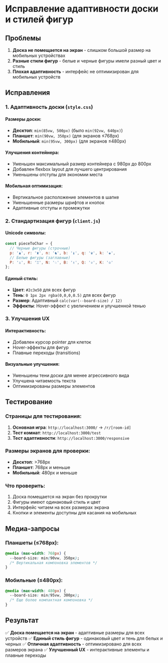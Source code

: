 # Исправление адаптивности доски и стилей фигур

## Проблемы
1. **Доска не помещается на экран** - слишком большой размер на мобильных устройствах
2. **Разные стили фигур** - белые и черные фигуры имели разный цвет и стиль
3. **Плохая адаптивность** - интерфейс не оптимизирован для мобильных устройств

## Исправления

### 1. Адаптивность доски (`style.css`)

#### Размеры доски:
- **Десктоп**: `min(85vw, 500px)` (было `min(92vw, 640px)`)
- **Планшет**: `min(90vw, 350px)` (для экранов ≤768px)
- **Мобильный**: `min(95vw, 300px)` (для экранов ≤480px)

#### Улучшения контейнера:
- Уменьшен максимальный размер контейнера с 980px до 800px
- Добавлен flexbox layout для лучшего центрирования
- Уменьшены отступы для экономии места

#### Мобильная оптимизация:
- Вертикальное расположение элементов в шапке
- Уменьшенные размеры шрифтов и кнопок
- Адаптивные отступы и промежутки

### 2. Стандартизация фигур (`client.js`)

#### Unicode символы:
```javascript
const pieceToChar = {
  // Черные фигуры (строчные)
  p: '♟', r: '♜', n: '♞', b: '♝', q: '♛', k: '♚',
  // Белые фигуры (заглавные)
  P: '♙', R: '♖', N: '♘', B: '♗', Q: '♕', K: '♔'
};
```

#### Единый стиль:
- **Цвет**: `#2c3e50` для всех фигур
- **Тень**: `0 1px 2px rgba(0,0,0,0.5)` для всех фигур
- **Размер**: Адаптивный `calc(var(--board-size) / 12)`
- **Эффекты**: Hover-эффект с увеличением и улучшенной тенью

### 3. Улучшения UX

#### Интерактивность:
- Добавлен курсор pointer для клеток
- Hover-эффекты для фигур
- Плавные переходы (transitions)

#### Визуальные улучшения:
- Уменьшены тени доски для менее агрессивного вида
- Улучшена читаемость текста
- Оптимизированы размеры элементов

## Тестирование

### Страницы для тестирования:
1. **Основная игра**: `http://localhost:3000/` → `/r/[room-id]`
2. **Тест комнат**: `http://localhost:3000/test`
3. **Тест адаптивности**: `http://localhost:3000/responsive`

### Размеры экранов для проверки:
- **Десктоп**: >768px
- **Планшет**: 768px и меньше
- **Мобильный**: 480px и меньше

### Что проверить:
1. Доска помещается на экран без прокрутки
2. Фигуры имеют одинаковый стиль и цвет
3. Интерфейс читаем на всех размерах экрана
4. Кнопки и элементы доступны для касания на мобильных

## Медиа-запросы

### Планшеты (≤768px):
```css
@media (max-width: 768px) {
  --board-size: min(90vw, 350px);
  /* Вертикальная компоновка элементов */
}
```

### Мобильные (≤480px):
```css
@media (max-width: 480px) {
  --board-size: min(95vw, 300px);
  /* Еще более компактная компоновка */
}
```

## Результат

✅ **Доска помещается на экран** - адаптивные размеры для всех устройств
✅ **Единый стиль фигур** - одинаковый цвет и тень для белых и черных
✅ **Отличная адаптивность** - оптимизировано для всех размеров экрана
✅ **Улучшенный UX** - интерактивные элементы и плавные переходы

